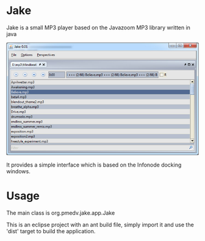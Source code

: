 Jake
==============================

Jake is a small MP3 player based on the Javazoom MP3 library written in java

![Jake](https://raw.githubusercontent.com/mpue/Jake/master/doc/jake.jpg)

It provides a simple interface which is based on the Infonode docking windows.

Usage
==============================
The main class is org.pmedv.jake.app.Jake

This is an eclipse project with an ant build file, simply import it and use the 'dist'
target to build the application.

   